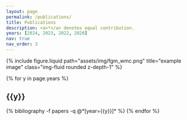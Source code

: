 ```yaml
---
layout: page
permalink: /publications/
title: Publications
description: <a>*</a> denotes equal contribution.
years: [2024, 2023, 2022, 2020]
nav: true
nav_order: 3
---
```


<div class="row">
    <div class="col-sm mt-3 mt-md-0">
        {% include figure.liquid path="assets/img/fgm_wmc.png" title="example image" class="img-fluid rounded z-depth-1" %}
    </div>
</div>

<!-- _pages/publications.md -->

<div class="publications">

{% for y in page.years %}

  <h2 class="year">{{y}}</h2>
  {% bibliography -f papers -q @*[year={{y}}]* %}
{% endfor %}

</div>
